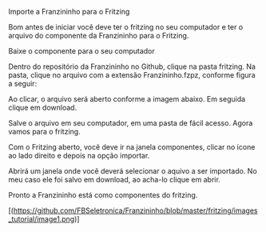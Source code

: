 Importe a Franzininho para o Fritzing

Bom antes de iniciar você deve ter o fritzing no seu computador e ter o arquivo do componente da Franzininho para o Fritzing. 

Baixe o componente para o seu computador

Dentro do repositório da Franzininho no Github, clique na pasta fritzing. Na pasta, clique  no  arquivo com a extensão Franzininho.fzpz, conforme figura a seguir:






Ao clicar, o arquivo será aberto conforme a imagem abaixo. Em seguida  clique em download.



Salve o arquivo em seu computador, em uma pasta de fácil acesso. Agora vamos para o fritzing.

Com o Fritzing aberto, você deve ir na janela componentes, clicar no ícone ao lado direito e depois na opção importar.




Abrirá um janela onde você deverá selecionar o aquivo a ser importado. No meu caso ele foi salvo em download, ao acha-lo clique em abrir. 

Pronto a Franzininho está como componentes do fritzing.

[(https://github.com/FBSeletronica/Franzininho/blob/master/fritzing/images_tutorial/image1.png)]




